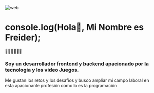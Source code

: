 <img src="https://learn.microsoft.com/es-es/visualstudio/ide/media/vs-2022/sticky-scroll-example-csharp.gif?view=vs-2017&viewFallbackFrom=vs-2022" alt="web">

<h1 align="left">console.log(Hola👋, Mi Nombre es Freider);</h1>👨🏾‍💻👨🏾‍🦱
<h3 align="left">Soy un desarrollador frontend y backend apacionado por la tecnologia y los video Juegos.</h3>
<p>Me gustan los retos y los desafios y busco ampliar mi campo laboral en esta apacionante profesión como lo es la programación</p>




